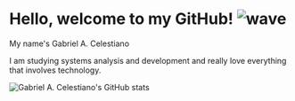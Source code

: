 # Hello, welcome to my GitHub!  ![wave](https://github.githubassets.com/images/icons/emoji/unicode/1f44b.png)

My name's Gabriel A. Celestiano

I am studying systems analysis and development and really love everything that involves technology.


![Gabriel A. Celestiano's GitHub stats](https://github-readme-stats.vercel.app/api?username=Gabriel-A-Celestianoa&show_icons=true&theme=radical)
